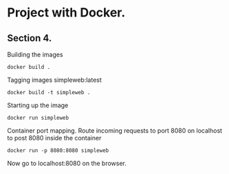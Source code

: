 # Project with Docker. 
## Section 4.

Building the images
```
docker build .
```

Tagging images simpleweb:latest
```
docker build -t simpleweb .
```

Starting up the image 
```
docker run simpleweb
```

Container port mapping. Route incoming requests to port 8080 on localhost to post 8080 inside the container
```
docker run -p 8080:8080 simpleweb
```

Now go to localhost:8080 on the browser.